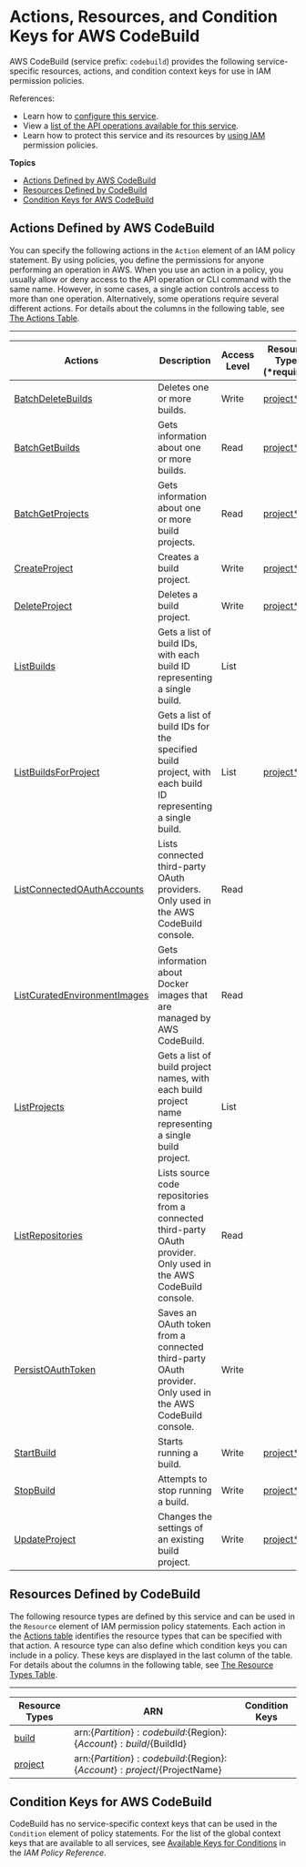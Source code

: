 # Actions, Resources, and Condition Keys for AWS CodeBuild<a name="list_awscodebuild"></a>

AWS CodeBuild \(service prefix: `codebuild`\) provides the following service\-specific resources, actions, and condition context keys for use in IAM permission policies\.

References:
+ Learn how to [configure this service](https://docs.aws.amazon.com/codebuild/latest/userguide/)\.
+ View a [list of the API operations available for this service](https://docs.aws.amazon.com/codebuild/latest/APIReference/)\.
+ Learn how to protect this service and its resources by [using IAM](https://docs.aws.amazon.com/codebuild/latest/userguide/auth-and-access-control.html) permission policies\.

**Topics**
+ [Actions Defined by AWS CodeBuild](#awscodebuild-actions-as-permissions)
+ [Resources Defined by CodeBuild](#awscodebuild-resources-for-iam-policies)
+ [Condition Keys for AWS CodeBuild](#awscodebuild-policy-keys)

## Actions Defined by AWS CodeBuild<a name="awscodebuild-actions-as-permissions"></a>

You can specify the following actions in the `Action` element of an IAM policy statement\. By using policies, you define the permissions for anyone performing an operation in AWS\. When you use an action in a policy, you usually allow or deny access to the API operation or CLI command with the same name\. However, in some cases, a single action controls access to more than one operation\. Alternatively, some operations require several different actions\. For details about the columns in the following table, see [The Actions Table](reference_policies_actions-resources-contextkeys.md#actions_table)\.


****  

| Actions | Description | Access Level | Resource Types \(\*required\) | Condition Keys | Dependent Actions | 
| --- | --- | --- | --- | --- | --- | 
|   [ BatchDeleteBuilds ](https://docs.aws.amazon.com/codebuild/latest/APIReference/API_BatchDeleteBuilds.html)  | Deletes one or more builds\. | Write |   [ project\* ](#awscodebuild-project)   |  |  | 
|   [ BatchGetBuilds ](https://docs.aws.amazon.com/codebuild/latest/APIReference/API_BatchGetBuilds.html)  | Gets information about one or more builds\. | Read |   [ project\* ](#awscodebuild-project)   |  |  | 
|   [ BatchGetProjects ](https://docs.aws.amazon.com/codebuild/latest/APIReference/API_BatchGetProjects.html)  | Gets information about one or more build projects\. | Read |   [ project\* ](#awscodebuild-project)   |  |  | 
|   [ CreateProject ](https://docs.aws.amazon.com/codebuild/latest/APIReference/API_CreateProject.html)  | Creates a build project\. | Write |   [ project\* ](#awscodebuild-project)   |  |  | 
|   [ DeleteProject ](https://docs.aws.amazon.com/codebuild/latest/APIReference/API_DeleteProject.html)  | Deletes a build project\. | Write |   [ project\* ](#awscodebuild-project)   |  |  | 
|   [ ListBuilds ](https://docs.aws.amazon.com/codebuild/latest/APIReference/API_ListBuilds.html)  | Gets a list of build IDs, with each build ID representing a single build\. | List |  |  |  | 
|   [ ListBuildsForProject ](https://docs.aws.amazon.com/codebuild/latest/APIReference/API_ListBuildsForProject.html)  | Gets a list of build IDs for the specified build project, with each build ID representing a single build\. | List |   [ project\* ](#awscodebuild-project)   |  |  | 
|   [ ListConnectedOAuthAccounts ](https://docs.aws.amazon.com/codebuild/latest/userguide/auth-and-access-control-iam-identity-based-access-control.html#console-policies)  | Lists connected third\-party OAuth providers\. Only used in the AWS CodeBuild console\. | Read |  |  |  | 
|   [ ListCuratedEnvironmentImages ](https://docs.aws.amazon.com/codebuild/latest/APIReference/API_ListCuratedEnvironmentImages.html)  | Gets information about Docker images that are managed by AWS CodeBuild\. | Read |  |  |  | 
|   [ ListProjects ](https://docs.aws.amazon.com/codebuild/latest/APIReference/API_ListProjects.html)  | Gets a list of build project names, with each build project name representing a single build project\. | List |  |  |  | 
|   [ ListRepositories ](https://docs.aws.amazon.com/codebuild/latest/userguide/auth-and-access-control-iam-identity-based-access-control.html#console-policies)  | Lists source code repositories from a connected third\-party OAuth provider\. Only used in the AWS CodeBuild console\. | Read |  |  |  | 
|   [ PersistOAuthToken ](https://docs.aws.amazon.com/codebuild/latest/userguide/auth-and-access-control-iam-identity-based-access-control.html#console-policies)  | Saves an OAuth token from a connected third\-party OAuth provider\. Only used in the AWS CodeBuild console\. | Write |  |  |  | 
|   [ StartBuild ](https://docs.aws.amazon.com/codebuild/latest/APIReference/API_StartBuild.html)  | Starts running a build\. | Write |   [ project\* ](#awscodebuild-project)   |  |  | 
|   [ StopBuild ](https://docs.aws.amazon.com/codebuild/latest/APIReference/API_StopBuild.html)  | Attempts to stop running a build\. | Write |   [ project\* ](#awscodebuild-project)   |  |  | 
|   [ UpdateProject ](https://docs.aws.amazon.com/codebuild/latest/APIReference/API_UpdateProject.html)  | Changes the settings of an existing build project\. | Write |   [ project\* ](#awscodebuild-project)   |  |  | 

## Resources Defined by CodeBuild<a name="awscodebuild-resources-for-iam-policies"></a>

The following resource types are defined by this service and can be used in the `Resource` element of IAM permission policy statements\. Each action in the [Actions table](#awscodebuild-actions-as-permissions) identifies the resource types that can be specified with that action\. A resource type can also define which condition keys you can include in a policy\. These keys are displayed in the last column of the table\. For details about the columns in the following table, see [The Resource Types Table](reference_policies_actions-resources-contextkeys.md#resources_table)\.


****  

| Resource Types | ARN | Condition Keys | 
| --- | --- | --- | 
|   [ build ](https://docs.aws.amazon.com/codebuild/latest/userguide/auth-and-access-control-iam-access-control-identity-based.html#arn-formats)  |  arn:$\{Partition\}:codebuild:$\{Region\}:$\{Account\}:build/$\{BuildId\}  |  | 
|   [ project ](https://docs.aws.amazon.com/codebuild/latest/userguide/auth-and-access-control-iam-access-control-identity-based.html#arn-formats)  |  arn:$\{Partition\}:codebuild:$\{Region\}:$\{Account\}:project/$\{ProjectName\}  |  | 

## Condition Keys for AWS CodeBuild<a name="awscodebuild-policy-keys"></a>

CodeBuild has no service\-specific context keys that can be used in the `Condition` element of policy statements\. For the list of the global context keys that are available to all services, see [Available Keys for Conditions](reference_policies_condition-keys.html#AvailableKeys) in the *IAM Policy Reference*\.